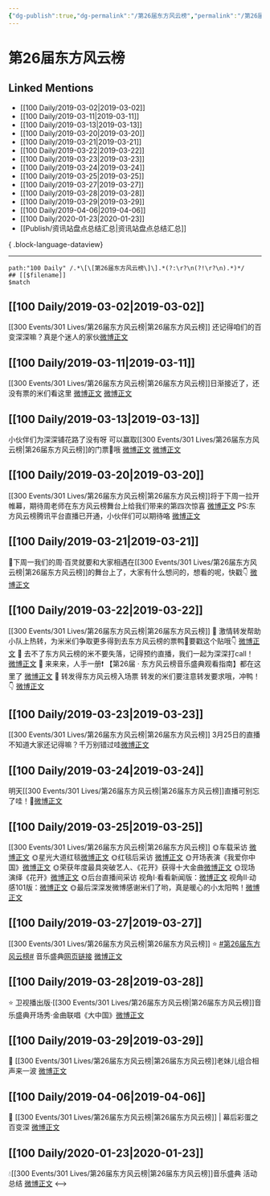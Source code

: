 ```yaml
---
{"dg-publish":true,"dg-permalink":"/第26届东方风云榜","permalink":"/第26届东方风云榜/","created":"2022-12-22T14:49:44.000+08:00","updated":"2023-08-24T18:56:44.615+08:00"}
---
```


# 第26届东方风云榜

## Linked Mentions
- [[100 Daily/2019-03-02\|2019-03-02]]
- [[100 Daily/2019-03-11\|2019-03-11]]
- [[100 Daily/2019-03-13\|2019-03-13]]
- [[100 Daily/2019-03-20\|2019-03-20]]
- [[100 Daily/2019-03-21\|2019-03-21]]
- [[100 Daily/2019-03-22\|2019-03-22]]
- [[100 Daily/2019-03-23\|2019-03-23]]
- [[100 Daily/2019-03-24\|2019-03-24]]
- [[100 Daily/2019-03-25\|2019-03-25]]
- [[100 Daily/2019-03-27\|2019-03-27]]
- [[100 Daily/2019-03-28\|2019-03-28]]
- [[100 Daily/2019-03-29\|2019-03-29]]
- [[100 Daily/2019-04-06\|2019-04-06]]
- [[100 Daily/2020-01-23\|2020-01-23]]
- [[Publish/资讯站盘点总结汇总\|资讯站盘点总结汇总]]

{ .block-language-dataview}

---

```expander
path:"100 Daily" /.*\[\[第26届东方风云榜\]\].*(?:\r?\n(?!\r?\n).*)*/
## [[$filename]]
$match
```
## [[100 Daily/2019-03-02\|2019-03-02]]
[[300 Events/301 Lives/第26届东方风云榜\|第26届东方风云榜]]
还记得咱们的百变深深嘛？真是个迷人的家伙[微博正文](https://m.weibo.cn/6466290670/4345427044761461)
## [[100 Daily/2019-03-11\|2019-03-11]]
[[300 Events/301 Lives/第26届东方风云榜\|第26届东方风云榜]]日渐接近了，还没有票的米们看这里
[微博正文](https://m.weibo.cn/6466290670/4348607660458266)
[微博正文](https://m.weibo.cn/6466290670/4348764157908878)
## [[100 Daily/2019-03-13\|2019-03-13]]
小伙伴们为深深铺花路了没有呀 可以赢取[[300 Events/301 Lives/第26届东方风云榜\|第26届东方风云榜]]的门票🎫哦
[微博正文](https://m.weibo.cn/6466290670/4349412283040328)
[微博正文](https://m.weibo.cn/6466290670/4349401705159558)

## [[100 Daily/2019-03-20\|2019-03-20]]
[[300 Events/301 Lives/第26届东方风云榜\|第26届东方风云榜]]将于下周一拉开帷幕，期待周老师在东方风云榜舞台上给我们带来的第四次惊喜
[微博正文](https://m.weibo.cn/6466290670/4352027528022055)
PS:东方风云榜腾讯平台直播已开通，小伙伴们可以期待咯
[微博正文](https://m.weibo.cn/6466290670/4351907130498317)

## [[100 Daily/2019-03-21\|2019-03-21]]
📢下周一我们的周·百灵就要和大家相遇在[[300 Events/301 Lives/第26届东方风云榜\|第26届东方风云榜]]的舞台上了，大家有什么想问的，想看的呢，快戳👇
[微博正文](https://m.weibo.cn/6466290670/4352403790673301)
## [[100 Daily/2019-03-22\|2019-03-22]]
[[300 Events/301 Lives/第26届东方风云榜\|第26届东方风云榜]]
🔔 激情转发帮助小队上热转，为米米们争取更多得到去东方风云榜的票鸭💪要戳这个贴哦👇
[微博正文](https://m.weibo.cn/5516625428/4352593759206258)
🔔 去不了东方风云榜的米不要失落，记得预约直播，我们一起为深深打call！
[微博正文](https://m.weibo.cn/6466290670/4352604626748813)
🔔 来来来，人手一册❗
【第26届 · 东方风云榜音乐盛典观看指南】都在这里了
[微博正文](https://m.weibo.cn/6466290670/4352657839901123)
🔔 转发得东方风云榜入场票 转发的米们要注意转发要求哦，冲鸭！👇
[微博正文](https://m.weibo.cn/6466290670/4352675405203107)
## [[100 Daily/2019-03-23\|2019-03-23]]
[[300 Events/301 Lives/第26届东方风云榜\|第26届东方风云榜]]
3月25日的直播不知道大家还记得嘛？千万别错过哇[微博正文](https://m.weibo.cn/6466290670/4353070257700293)

## [[100 Daily/2019-03-24\|2019-03-24]]
明天[[300 Events/301 Lives/第26届东方风云榜\|第26届东方风云榜]]直播可别忘了哇！🐰[微博正文](https://m.weibo.cn/6466290670/4353070257700293)

## [[100 Daily/2019-03-25\|2019-03-25]]
[[300 Events/301 Lives/第26届东方风云榜\|第26届东方风云榜]]
🌞车载采访 [微博正文](https://m.weibo.cn/6466290670/4353755287364770)
🌞星光大道红毯[微博正文](https://m.weibo.cn/6466290670/4353756583379618)
🌞红毯后采访 [微博正文](https://m.weibo.cn/6466290670/4353777265784213)
🌞开场表演《我爱你中国》[微博正文](https://m.weibo.cn/6466290670/4353818139193301)
🌞荣获年度最具突破艺人、《花开》获得十大金曲[微博正文](https://m.weibo.cn/6466290670/4353870811541101)
🌞现场演绎《花开》[微博正文](https://m.weibo.cn/6466290670/4353843448012780)
🌞后台直播间采访
视角Ⅰ·看看新闻版：[微博正文](https://m.weibo.cn/6466290670/4353879208521789)
视角Ⅱ·动感101版：[微博正文](https://m.weibo.cn/6466290670/4353851148288669)
🌞最后深深发微博感谢米们了哟，真是暖心的小太阳鸭！[微博正文](https://m.weibo.cn/6466290670/4353860614781423)
## [[100 Daily/2019-03-27\|2019-03-27]]
[[300 Events/301 Lives/第26届东方风云榜\|第26届东方风云榜]]
⭐ [#第26届东方风云榜#](https://s.weibo.com/weibo?q=%23%E7%AC%AC26%E5%B1%8A%E4%B8%9C%E6%96%B9%E9%A3%8E%E4%BA%91%E6%A6%9C%23) 音乐盛典[网页链接](https://t.cn/EJlrVWT)
[微博正文](https://m.weibo.cn/6466290670/4354570375671549)

## [[100 Daily/2019-03-28\|2019-03-28]]
⭐ 卫视播出版·[[300 Events/301 Lives/第26届东方风云榜\|第26届东方风云榜]]音乐盛典开场秀·金曲联唱《大中国》[微博正文](https://weibo.com/6466290670/Hn3moFMP2)

## [[100 Daily/2019-03-29\|2019-03-29]]
🌟 [[300 Events/301 Lives/第26届东方风云榜\|第26届东方风云榜]]老妹儿组合相声来一波
[微博正文](https://m.weibo.cn/6466290670/4355235910435106)
## [[100 Daily/2019-04-06\|2019-04-06]]
🎵 [[300 Events/301 Lives/第26届东方风云榜\|第26届东方风云榜]] | 幕后彩蛋之百变深
[微博正文](https://m.weibo.cn/6466290670/4358168505272359)

## [[100 Daily/2020-01-23\|2020-01-23]]
💧[[300 Events/301 Lives/第26届东方风云榜\|第26届东方风云榜]]音乐盛典 活动总结 [微博正文](https://m.weibo.cn/6466290670/4463911157729228)
<-->